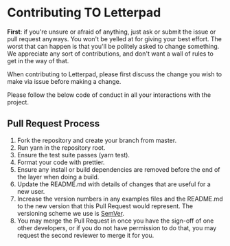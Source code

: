 # Contributing TO Letterpad

**First**: if you're unsure or afraid of anything, just ask or submit the issue or pull request anyways. You won't be yelled at for giving your best effort. The worst that can happen is that you'll be politely asked to change something. We appreciate any sort of contributions, and don't want a wall of rules to get in the way of that.

When contributing to Letterpad, please first discuss the change you wish to make via issue before making a change.

Please follow the below code of conduct in all your interactions with the project.

## Pull Request Process

1.  Fork the repository and create your branch from master.
2.  Run yarn in the repository root.
3.  Ensure the test suite passes (yarn test).
4.  Format your code with prettier.
5.  Ensure any install or build dependencies are removed before the end of the layer when doing a
    build.
6.  Update the README.md with details of changes that are useful for a new user.
7.  Increase the version numbers in any examples files and the README.md to the new version that this
    Pull Request would represent. The versioning scheme we use is [SemVer](http://semver.org/).
8.  You may merge the Pull Request in once you have the sign-off of one other developers, or if you
    do not have permission to do that, you may request the second reviewer to merge it for you.

